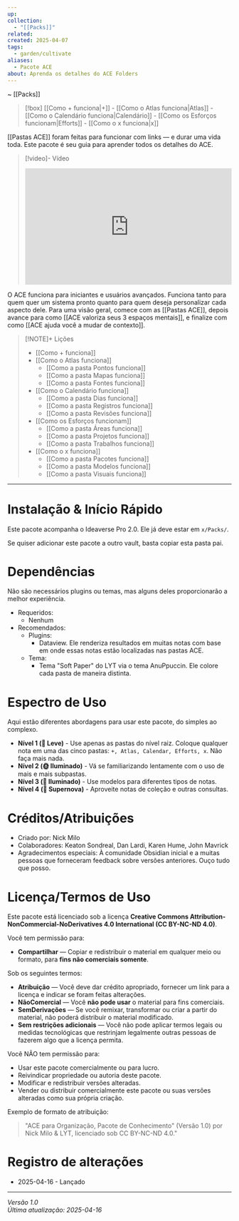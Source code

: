 ```yaml
---
up: 
collection:
  - "[[Packs]]"
related: 
created: 2025-04-07
tags:
  - garden/cultivate
aliases:
  - Pacote ACE
about: Aprenda os detalhes do ACE Folders
---
```

~ [[Packs]] 

> [!box] [[Como + funciona|+]] - [[Como o Atlas funciona|Atlas]] - [[Como o Calendário funciona|Calendário]] - [[Como os Esforços funcionam|Efforts]] - [[Como o x funciona|x]] 

[[Pastas ACE]] foram feitas para funcionar com links — e durar uma vida toda. Este pacote é seu guia para aprender todos os detalhes do ACE.

> [!video]- Vídeo
> <div style="padding:56.25% 0 0 0;position:relative;"><iframe src="https://player.vimeo.com/video/1075674252?badge=0&amp;autopause=0&amp;player_id=0&amp;app_id=58479" frameborder="0" allow="autoplay; fullscreen; picture-in-picture; clipboard-write; encrypted-media" style="position:absolute;top:0;left:0;width:100%;height:100%;" title="Visão geral do ACE"></iframe></div>

O ACE funciona para iniciantes e usuários avançados. Funciona tanto para quem quer um sistema pronto quanto para quem deseja personalizar cada aspecto dele. Para uma visão geral, comece com as [[Pastas ACE]], depois avance para como [[ACE valoriza seus 3 espaços mentais]], e finalize com como [[ACE ajuda você a mudar de contexto]].

> [!NOTE]+ Lições
> - [[Como + funciona]]
> - [[Como o Atlas funciona]]
> 	- [[Como a pasta Pontos funciona]] 
> 	- [[Como a pasta Mapas funciona]] 
> 	- [[Como a pasta Fontes funciona]] 
> - [[Como o Calendário funciona]] 
> 	- [[Como a pasta Dias funciona]] 
> 	- [[Como a pasta Registros funciona]] 
> 	- [[Como a pasta Revisões funciona]] 
> - [[Como os Esforços funcionam]] 
> 	- [[Como a pasta Áreas funciona]] 
> 	- [[Como a pasta Projetos funciona]] 
> 	- [[Como a pasta Trabalhos funciona]] 
> - [[Como o x funciona]] 
> 	- [[Como a pasta Pacotes funciona]] 
> 	- [[Como a pasta Modelos funciona]] 
> 	- [[Como a pasta Visuais funciona]] 

---

# Instalação & Início Rápido

Este pacote acompanha o Ideaverse Pro 2.0. Ele já deve estar em `x/Packs/`.

Se quiser adicionar este pacote a outro vault, basta copiar esta pasta pai.

# Dependências

Não são necessários plugins ou temas, mas alguns deles proporcionarão a melhor experiência.

- Requeridos:
	- Nenhum
- Recomendados:
	- Plugins:
		- Dataview. Ele renderiza resultados em muitas notas com base em onde essas notas estão localizadas nas pastas ACE.
	- Tema:
		- Tema "Soft Paper" do LYT via o tema AnuPpuccin. Ele colore cada pasta de maneira distinta.

# Espectro de Uso

Aqui estão diferentes abordagens para usar este pacote, do simples ao complexo.

- **Nível 1 (🍃 Leve)** - Use apenas as pastas do nível raiz. Coloque qualquer nota em uma das cinco pastas: `+, Atlas, Calendar, Efforts, x`. Não faça mais nada.
- **Nível 2 (🌞 Iluminado)** - Vá se familiarizando lentamente com o uso de mais e mais subpastas.
- **Nível 3 (🌈 Iluminado)** - Use modelos para diferentes tipos de notas.
- **Nível 4 (🌠 Supernova)** - Aproveite notas de coleção e outras consultas.

# Créditos/Atribuições

- Criado por: Nick Milo
- Colaboradores: Keaton Sondreal, Dan Lardi, Karen Hume, John Mavrick
- Agradecimentos especiais: À comunidade Obsidian inicial e a muitas pessoas que forneceram feedback sobre versões anteriores. Ouço tudo que posso.

# Licença/Termos de Uso

Este pacote está licenciado sob a licença **Creative Commons Attribution-NonCommercial-NoDerivatives 4.0 International (CC BY-NC-ND 4.0)**.

Você tem permissão para:

- **Compartilhar** — Copiar e redistribuir o material em qualquer meio ou formato, para **fins não comerciais somente**.
    
Sob os seguintes termos:

- **Atribuição** — Você deve dar crédito apropriado, fornecer um link para a licença e indicar se foram feitas alterações.
- **NãoComercial** — Você **não pode usar** o material para fins comerciais.
- **SemDerivações** — Se você remixar, transformar ou criar a partir do material, não poderá distribuir o material modificado.
- **Sem restrições adicionais** — Você não pode aplicar termos legais ou medidas tecnológicas que restrinjam legalmente outras pessoas de fazerem algo que a licença permita.

Você NÃO tem permissão para:

- Usar este pacote comercialmente ou para lucro.
- Reivindicar propriedade ou autoria deste pacote.
- Modificar e redistribuir versões alteradas.
- Vender ou distribuir comercialmente este pacote ou suas versões alteradas como sua própria criação.

Exemplo de formato de atribuição:

> "ACE para Organização, Pacote de Conhecimento" (Versão 1.0) por Nick Milo & LYT, licenciado sob CC BY-NC-ND 4.0."

# Registro de alterações

- 2025-04-16 - Lançado

---

*Versão 1.0*  
*Última atualização: 2025-04-16*
